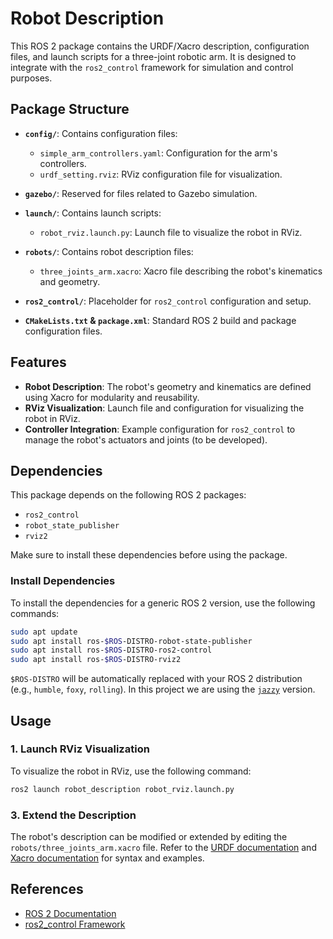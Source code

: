 # Robot Description

This ROS 2 package contains the URDF/Xacro description, configuration files, and launch scripts for a three-joint robotic arm. It is designed to integrate with the `ros2_control` framework for simulation and control purposes.

## Package Structure

- **`config/`**: Contains configuration files:
  - `simple_arm_controllers.yaml`: Configuration for the arm's controllers.
  - `urdf_setting.rviz`: RViz configuration file for visualization.

- **`gazebo/`**: Reserved for files related to Gazebo simulation.

- **`launch/`**: Contains launch scripts:
  - `robot_rviz.launch.py`: Launch file to visualize the robot in RViz.

- **`robots/`**: Contains robot description files:
  - `three_joints_arm.xacro`: Xacro file describing the robot's kinematics and geometry.

- **`ros2_control/`**: Placeholder for `ros2_control` configuration and setup.

- **`CMakeLists.txt` & `package.xml`**: Standard ROS 2 build and package configuration files.

## Features

- **Robot Description**: The robot's geometry and kinematics are defined using Xacro for modularity and reusability.
- **RViz Visualization**: Launch file and configuration for visualizing the robot in RViz.
- **Controller Integration**: Example configuration for `ros2_control` to manage the robot's actuators and joints (to be developed).


## Dependencies

This package depends on the following ROS 2 packages:
- `ros2_control`
- `robot_state_publisher`
- `rviz2`

Make sure to install these dependencies before using the package.

### Install Dependencies
To install the dependencies for a generic ROS 2 version, use the following commands:
```bash
sudo apt update
sudo apt install ros-$ROS-DISTRO-robot-state-publisher
sudo apt install ros-$ROS-DISTRO-ros2-control
sudo apt install ros-$ROS-DISTRO-rviz2
```
`$ROS-DISTRO` will be automatically replaced with your ROS 2 distribution (e.g., `humble`, `foxy`, `rolling`). In this project we are using the [`jazzy`](https://docs.ros.org/en/jazzy/index.html) version.

## Usage

### 1. Launch RViz Visualization
To visualize the robot in RViz, use the following command:
```bash
ros2 launch robot_description robot_rviz.launch.py
```

### 3. Extend the Description
The robot's description can be modified or extended by editing the `robots/three_joints_arm.xacro` file. Refer to the [URDF documentation](https://wiki.ros.org/urdf) and [Xacro documentation](https://wiki.ros.org/xacro) for syntax and examples.

## References

- [ROS 2 Documentation](https://docs.ros.org/)
- [ros2_control Framework](https://control.ros.org/)
